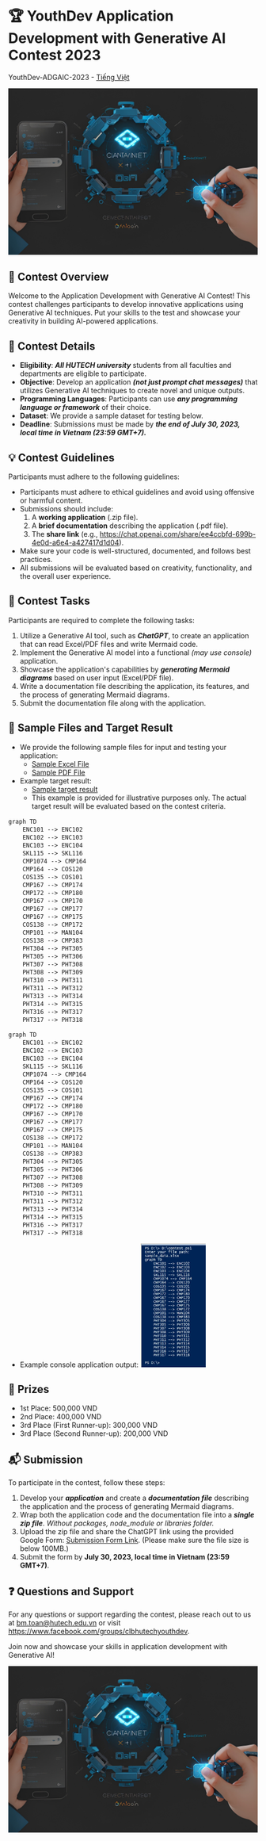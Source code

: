 # 🏆 YouthDev Application Development with Generative AI Contest 2023
YouthDev-ADGAIC-2023 - [Tiếng Việt](https://github.com/hutechbmtoan/youthdev-generative-ai-contest-2023/blob/main/README-vi.md)

![Contest Logo](contest_logo.jpg)

## 🚀 Contest Overview

Welcome to the Application Development with Generative AI Contest! This contest challenges participants to develop innovative applications using Generative AI techniques. Put your skills to the test and showcase your creativity in building AI-powered applications.

## 📝 Contest Details
- **Eligibility**: ***All HUTECH university*** students from all faculties and departments are eligible to participate.
- **Objective**: Develop an application ***(not just prompt chat messages)*** that utilizes Generative AI techniques to create novel and unique outputs.
- **Programming Languages**: Participants can use ***any programming language or framework*** of their choice.
- **Dataset**: We provide a sample dataset for testing below.
- **Deadline**: Submissions must be made by ***the end of July 30, 2023, local time in Vietnam (23:59 GMT+7).***

## 💡 Contest Guidelines

Participants must adhere to the following guidelines:

- Participants must adhere to ethical guidelines and avoid using offensive or harmful content.
- Submissions should include:
  1. A **working application** (.zip file).
  2. A **brief documentation** describing the application (.pdf file).
  3. The **share link** (e.g., https://chat.openai.com/share/ee4ccbfd-699b-4e0d-a6e4-a427417d1d04).
- Make sure your code is well-structured, documented, and follows best practices.
- All submissions will be evaluated based on creativity, functionality, and the overall user experience.

## 🎯 Contest Tasks

Participants are required to complete the following tasks:

1. Utilize a Generative AI tool, such as ***ChatGPT***, to create an application that can read Excel/PDF files and write Mermaid code.
2. Implement the Generative AI model into a functional *(may use console)* application.
3. Showcase the application's capabilities by ***generating Mermaid diagrams*** based on user input (Excel/PDF file).
4. Write a documentation file describing the application, its features, and the process of generating Mermaid diagrams.
5. Submit the documentation file along with the application.

## 📂 Sample Files and Target Result

- We provide the following sample files for input and testing your application:
  - [Sample Excel File](./sample_data.xlsx)
  - [Sample PDF File](./sample_data.pdf)
- Example target result:
  - [Sample target result](./sample_target_result.pdf)
  - This example is provided for illustrative purposes only. The actual target result will be evaluated based on the contest criteria.
```
graph TD
    ENC101 --> ENC102
    ENC102 --> ENC103
    ENC103 --> ENC104
    SKL115 --> SKL116
    CMP1074 --> CMP164
    CMP164 --> COS120
    COS135 --> COS101
    CMP167 --> CMP174
    CMP172 --> CMP180
    CMP167 --> CMP170
    CMP167 --> CMP177
    CMP167 --> CMP175
    COS138 --> CMP172
    CMP101 --> MAN104
    COS138 --> CMP383
    PHT304 --> PHT305
    PHT305 --> PHT306
    PHT307 --> PHT308
    PHT308 --> PHT309
    PHT310 --> PHT311
    PHT311 --> PHT312
    PHT313 --> PHT314
    PHT314 --> PHT315
    PHT316 --> PHT317
    PHT317 --> PHT318
```

```mermaid
graph TD
    ENC101 --> ENC102
    ENC102 --> ENC103
    ENC103 --> ENC104
    SKL115 --> SKL116
    CMP1074 --> CMP164
    CMP164 --> COS120
    COS135 --> COS101
    CMP167 --> CMP174
    CMP172 --> CMP180
    CMP167 --> CMP170
    CMP167 --> CMP177
    CMP167 --> CMP175
    COS138 --> CMP172
    CMP101 --> MAN104
    COS138 --> CMP383
    PHT304 --> PHT305
    PHT305 --> PHT306
    PHT307 --> PHT308
    PHT308 --> PHT309
    PHT310 --> PHT311
    PHT311 --> PHT312
    PHT313 --> PHT314
    PHT314 --> PHT315
    PHT316 --> PHT317
    PHT317 --> PHT318
```

- Example console application output:
[<img src="sample_console_application_output.jpg" height="250"/>](sample_console_application_output.jpg)
  
## 🏅 Prizes

- 1st Place: 500,000 VND
- 2nd Place: 400,000 VND
- 3rd Place (First Runner-up): 300,000 VND
- 3rd Place (Second Runner-up): 200,000 VND

## 📬 Submission

To participate in the contest, follow these steps:

1. Develop your ***application*** and create a ***documentation file*** describing the application and the process of generating Mermaid diagrams.
2. Wrap both the application code and the documentation file into a ***single zip file***. *Without packages, node_module or libraries folder.*
3. Upload the zip file and share the ChatGPT link using the provided Google Form: [Submission Form Link](https://forms.gle/Dv7qbswr1i4TxGnT8). (Please make sure the file size is below 100MB.)
4. Submit the form by **July 30, 2023, local time in Vietnam (23:59 GMT+7)**.

## ❓ Questions and Support

For any questions or support regarding the contest, please reach out to us at bm.toan@hutech.edu.vn or visit https://www.facebook.com/groups/clbhutechyouthdev.

Join now and showcase your skills in application development with Generative AI!

![Contest Logo](contest_logo.jpg)
